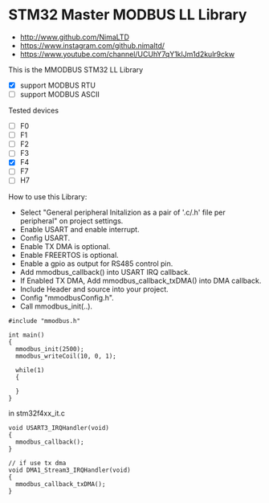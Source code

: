 # STM32 Master MODBUS LL Library

* http://www.github.com/NimaLTD   
* https://www.instagram.com/github.nimaltd/   
* https://www.youtube.com/channel/UCUhY7qY1klJm1d2kulr9ckw   

This is the MMODBUS STM32 LL Library  
- [x] support MODBUS RTU  
- [ ] support MODBUS ASCII  

Tested devices
- [ ] F0
- [ ] F1
- [ ] F2
- [ ] F3
- [x] F4 
- [ ] F7
- [ ] H7

How to use this Library:
* Select "General peripheral Initalizion as a pair of '.c/.h' file per peripheral" on project settings.   
* Enable USART and enable interrupt.   
* Config USART.   
* Enable TX DMA is optional.
* Enable FREERTOS is optional.
* Enable a gpio as output for RS485 control pin.
* Add mmodbus_callback() into USART IRQ callback.
* If Enabled TX DMA, Add mmodbus_callback_txDMA() into DMA callback.
* Include Header and source into your project.   
* Config "mmodbusConfig.h".   
* Call mmodbus_init(..).   

```
#include "mmodbus.h"

int main()
{
  mmodbus_init(2500);
  mmodbus_writeCoil(10, 0, 1);
  
  while(1)
  {
    
  }
}
```
in stm32f4xx_it.c
```
void USART3_IRQHandler(void)
{
  mmodbus_callback();
}

// if use tx dma
void DMA1_Stream3_IRQHandler(void)
{
  mmodbus_callback_txDMA();
}


```


